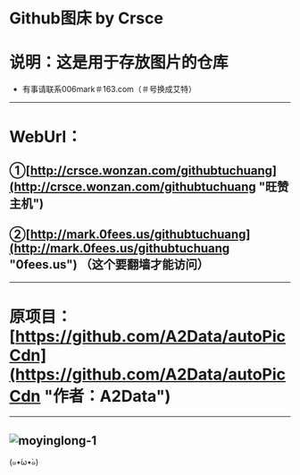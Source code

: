 Github图床 by Crsce
=====
# 说明：这是用于存放图片的仓库
* 有事请联系006mark＃163.com（＃号换成艾特）
-----
# WebUrl：
## ①[http://crsce.wonzan.com/githubtuchuang](http://crsce.wonzan.com/githubtuchuang "旺赞主机")
## ②[http://mark.0fees.us/githubtuchuang](http://mark.0fees.us/githubtuchuang "0fees.us") （这个要翻墙才能访问）
-----
# 原项目：[https://github.com/A2Data/autoPicCdn](https://github.com/A2Data/autoPicCdn "作者：A2Data")
-----
![moyinglong-1](https://cdn.jsdelivr.net/gh/text-01/imagestorage/2020/08/23/ff3908.png "康什么康！没康过龙嘛？")
-----
(๑•́ω•̀๑)
